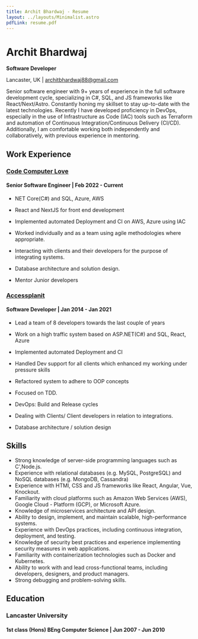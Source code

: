 ```yaml
---
title: Archit Bhardwaj - Resume
layout: ../layouts/Minimalist.astro
pdfLink: resume.pdf
---
```


# Archit Bhardwaj

**Software Developer**

Lancaster, UK | architbhardwaj88@gmail.com

Senior software engineer with 9+ years of experience in the full software development cycle, specializing in C#, SQL, and JS frameworks like React/Next/Astro. Constantly honing my skillset to stay up-to-date with the latest technologies.
Recently I have developed proficiency in DevOps, especially in the use of Infrastructure as Code (IAC) tools such as Terraform and automation of Continuous Integration/Continuous Delivery (CI/CD). Additionally, I am comfortable working both independently and collaboratively, with previous experience in mentoring.


## Work Experience

### [Code Computer Love](https://www.codecomputerlove.com/)

#### Senior Software Engineer | Feb 2022 - Current

- NET Core(C#) and SQL, Azure, AWS

- React and NextJS for front end development

- Implemented automated Deployment and CI on AWS, Azure using IAC

- Worked individually and as a team using agile methodologies where appropriate.

- Interacting with clients and their developers for the purpose of integrating systems.

- Database architecture and solution design.

- Mentor Junior developers

### [Accessplanit](https://www.accessplanit.com/)
#### Software Developer | Jan 2014 - Jan 2021

- Lead a team of 8 developers towards the last couple of years

- Work on a high traffic system based on ASP.NET(C#) and SQL, React, Azure

- Implemented automated Deployment and CI

- Handled Dev support for all clients which enhanced my working under pressure skills

- Refactored system to adhere to OOP concepts

- Focused on TDD.

- DevOps: Build and Release cycles

- Dealing with Clients/ Client developers in relation to integrations.

- Database architecture / solution design

## Skills
- Strong knowledge of server-side programming languages such as C',Node.js.
- Experience with relational databases (e.g. MySQL, PostgreSQL) and NoSQL databases (e.g. MongoDB, Cassandra)
- Experience with HTMl, CSS and JS frameworks like React, Angular, Vue, Knockout.
- Familiarity with cloud platforms such as Amazon Web Services (AWS), Google Cloud - Platform (GCP), or Microsoft Azure.
- Knowledge of microservices architecture and API design.
- Ability to design, implement, and maintain scalable, high-performance systems.
- Experience with DevOps practices, including continuous integration, deployment, and testing.
- Knowledge of security best practices and experience implementing security measures in web applications.
- Familiarity with containerization technologies such as Docker and Kubernetes.
- Ability to work with and lead cross-functional teams, including developers, designers, and product managers.
- Strong debugging and problem-solving skills.


## Education

### Lancaster University

#### 1st class (Hons) BEng Computer Science | Jun 2007 - Jun 2010
